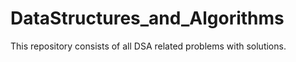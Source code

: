 # DataStructures_and_Algorithms
This repository consists of all DSA related problems with solutions.
